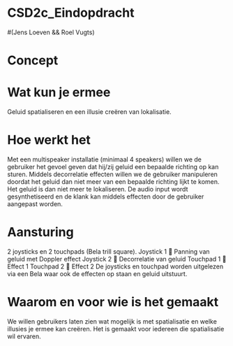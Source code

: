# CSD2c_Eindopdracht

#(Jens Loeven && Roel Vugts)

# Concept
# Wat kun je ermee
Geluid spatialiseren en een illusie creëren van lokalisatie.

# Hoe werkt het
Met een multispeaker installatie (minimaal 4 speakers) willen we de gebruiker het gevoel geven dat hij/zij geluid een bepaalde richting op kan sturen. Middels decorrelatie effecten willen we de gebruiker manipuleren doordat het geluid dan niet meer van een bepaalde richting lijkt te komen. Het geluid is dan niet meer te lokaliseren. 
De audio input wordt gesynthetiseerd en de klank kan middels effecten door de gebruiker aangepast worden.

# Aansturing
2 joysticks en 2 touchpads (Bela trill square).
Joystick 1  Panning van geluid met Doppler effect
Joystick 2  Decorrelatie van geluid
Touchpad 1  Effect 1 
Touchpad 2  Effect 2 
De joysticks en touchpad worden uitgelezen via een Bela waar ook de effecten op staan en geluid uitstuurt.

# Waarom en voor wie is het gemaakt
We willen gebruikers laten zien wat mogelijk is met spatialisatie en welke illusies je ermee kan creëren. Het is gemaakt voor iedereen die spatialisatie wil ervaren.

